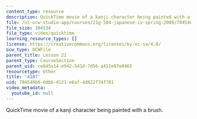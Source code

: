 ```yaml
---
content_type: resource
description: QuickTime movie of a kanji character being painted with a brush.
file: /ol-ocw-studio-app/courses/21g-504-japanese-iv-spring-2009/704540b6ddbb4121e6af4d622f74f701_4187.mov
file_size: 304534
file_type: video/quicktime
learning_resource_types: []
license: https://creativecommons.org/licenses/by-nc-sa/4.0/
ocw_type: OCWFile
parent_title: Lesson 22
parent_type: CourseSection
parent_uid: ce845a14-e942-541d-7d56-a411e07e0465
resourcetype: Other
title: '4187'
uid: 704540b6-ddbb-4121-e6af-4d622f74f701
video_metadata:
  youtube_id: null
---
```

QuickTime movie of a kanji character being painted with a brush.